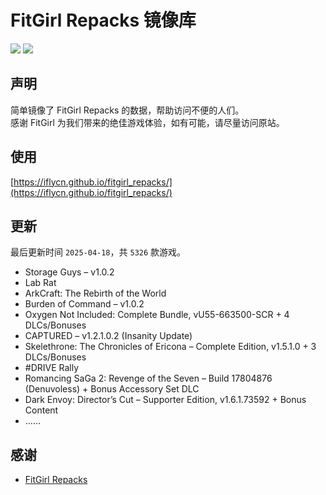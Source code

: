 ﻿# FitGirl Repacks 镜像库
![](https://img.shields.io/badge/ci-passing-brightgreen.svg?logo=github)
![](https://img.shields.io/badge/license-MIT-brightgreen.svg)

## 声明
简单镜像了 FitGirl Repacks 的数据，帮助访问不便的人们。  
感谢 FitGirl 为我们带来的绝佳游戏体验，如有可能，请尽量访问原站。

## 使用
[https://iflycn.github.io/fitgirl_repacks/](https://iflycn.github.io/fitgirl_repacks/)

## 更新
最后更新时间 `2025-04-18`，共 `5326` 款游戏。
- Storage Guys – v1.0.2
- Lab Rat
- ArkCraft: The Rebirth of the World
- Burden of Command – v1.0.2
- Oxygen Not Included: Complete Bundle, vU55-663500-SCR + 4 DLCs/Bonuses
- CAPTURED – v1.2.1.0.2 (Insanity Update)
- Skelethrone: The Chronicles of Ericona – Complete Edition, v1.5.1.0 + 3 DLCs/Bonuses
- #DRIVE Rally
- Romancing SaGa 2: Revenge of the Seven – Build 17804876 (Denuvoless) + Bonus Accessory Set DLC
- Dark Envoy: Director’s Cut – Supporter Edition, v1.6.1.73592 + Bonus Content
- ……

## 感谢
- [FitGirl Repacks](https://fitgirl-repacks.site/)
